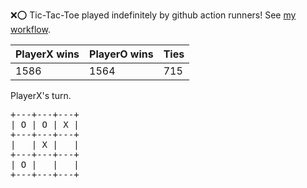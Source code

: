 :x::o: Tic-Tac-Toe played indefinitely by github action runners! See [my workflow](.github/workflows/play.yaml).

|PlayerX wins|PlayerO wins|Ties|
|-|-|-|
|1586|1564|715|

PlayerX's turn.

<pre>
+---+---+---+
| O | O | X |
+---+---+---+
|   | X |   |
+---+---+---+
| O |   |   |
+---+---+---+
</pre>